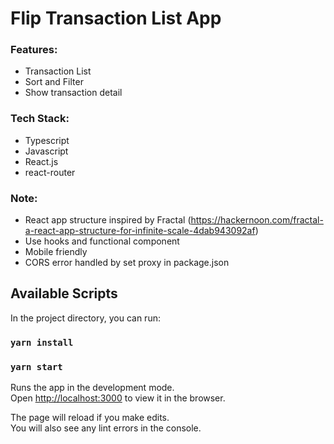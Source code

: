 # Flip Transaction List App
### Features:
- Transaction List
- Sort and Filter
- Show transaction detail

### Tech Stack:
- Typescript
- Javascript
- React.js
- react-router

### Note:
- React app structure inspired by Fractal (https://hackernoon.com/fractal-a-react-app-structure-for-infinite-scale-4dab943092af)
- Use hooks and functional component
- Mobile friendly
- CORS error handled by set proxy in package.json

## Available Scripts

In the project directory, you can run:
### `yarn install`
### `yarn start`

Runs the app in the development mode.<br />
Open [http://localhost:3000](http://localhost:3000) to view it in the browser.

The page will reload if you make edits.<br />
You will also see any lint errors in the console.

